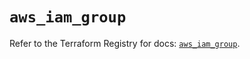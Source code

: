 # `aws_iam_group`

Refer to the Terraform Registry for docs: [`aws_iam_group`](https://registry.terraform.io/providers/hashicorp/aws/6.10.0/docs/resources/iam_group).
